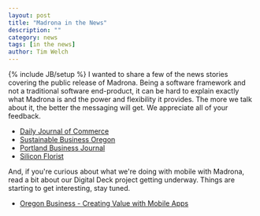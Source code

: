 ```yaml
---
layout: post
title: "Madrona in the News"
description: ""
category: news
tags: [in the news]
author: Tim Welch
---
```

{% include JB/setup %}
I wanted to share a few of the news stories covering the public release of Madrona.  Being a software framework and not a traditional software end-product, it can be hard to explain exactly what Madrona is and the power and flexibility it provides.  The more we talk about it, the better the messaging will get.  We appreciate all of your feedback.


* [Daily Journal of Commerce](http://djcoregon.com/news/2012/07/18/software-platform-madrona-introduced-as-planning-tool/)
* [Sustainable Business Oregon](http://www.sustainablebusinessoregon.com/articles/2012/07/ecotrust-releases-open-source-tool-for.html)
* [Portland Business Journal](http://www.bizjournals.com/portland/morning_call/2012/07/ecotrust-releases-open-source-tool.html)
* [Silicon Florist](http://siliconflorist.com/2012/07/10/mapping-future-ecotrust-opens-madrona-decision-tool-public/)

And, if you're curious about what we're doing with mobile with Madrona, read a bit about our Digital Deck project getting underway.  Things are starting to get interesting, stay tuned.

* [Oregon Business - Creating Value with Mobile Apps](http://www.oregonbusiness.com/linda/7495-creating-value-with-mobile-apps)